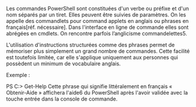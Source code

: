 Les commandes PowerShell sont constituées d'un verbe ou préfixe et d'un nom séparés par un tiret. Elles peuvent être suivies de paramètres. On les appelle des commandlets pour command applets en anglais ou phrases en français[réf. nécessaire]. Dans l'interface en ligne de commande elles sont abrégées en cmdlets. On rencontre parfois l’anglicisme commandelettes5.

L'utilisation d'instructions structurées comme des phrases permet de mémoriser plus simplement un grand nombre de commandes. Cette facilité est toutefois limitée, car elle s'applique uniquement aux personnes qui possèdent un minimum de vocabulaire anglais.

Exemple :

PS C:\> Get-Help
Cette phrase qui signifie littéralement en français « Obtenir-Aide » affichera l'aide6 du PowerShell après l'avoir validée avec la touche entrée dans la console de commande.
